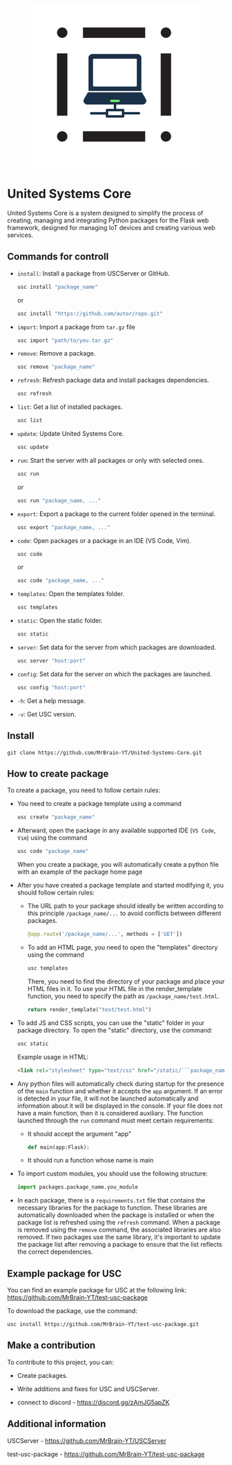 <p align="center">
  <img src="USC.png" alt="Sublime's custom image"/>
</p>

# United Systems Core

United Systems Core is a system designed to simplify the process of creating, managing and integrating Python packages for the Flask web framework, designed for managing IoT devices and creating various web services.

## Commands for controll
- `install`: Install a package from USCServer or GitHub.

    ```bash
    usc install "package_name"
    ```
    or
    ```bash
    usc install "https://github.com/autor/repo.git"
    ```

- `import`: Import a package from `tar.gz` file

    ```bash
    usc import "path/to/you.tar.gz"
    ```
    
- `remove`: Remove a package.

    ```bash
    usc remove "package_name"
- `refresh`: Refresh package data and install packages dependencies.

    ```bash
    usc refresh
- `list`: Get a list of installed packages.

    ```bash
    usc list
- `update`: Update United Systems Core.

    ```bash
    usc update
- `run`: Start the server with all packages or only with selected ones.

    ```bash
    usc run
    ```
    or
    ```bash
    usc run "package_name, ..."
- `export`: Export a package to the current folder opened in the terminal.

    ```bash
    usc export "package_name, ..."
- `code`: Open packages or a package in an IDE (VS Code, Vim).
    ```bash
    usc code
    ```
    or
    ```bash
    usc code "package_name, ..."
- `templates`: Open the templates folder.

    ```bash
    usc templates
- `static`: Open the static folder.

    ```bash
    usc static
- `server`: Set data for the server from which packages are downloaded.
        
    ```bash
    usc server "host:port"
- `config`: Set data for the server on which the packages are launched.
        
    ```bash
    usc config "host:port"
- `-h`: Get a help message.
- `-v`: Get USC version.



## Install

    git clone https://github.com/MrBrain-YT/United-Systems-Core.git


## How to create package
To create a package, you need to follow certain rules:

- You need to create a package template using a command
    

    ```bash
    usc create "package_name"
    ```

- Afterward, open the package in any available supported IDE (```VS Code```, ```Vim```) using the command
    ```bash
    usc code "package_name"
    ```
    
    When you create a package, you will automatically create a python file with an example of the package home page

- After you have created a package template and started modifying it, you should follow certain rules:
    
    - The URL path to your package should ideally be written according to this principle ```/package_name/...``` to avoid conflicts between different packages.

        ```python
        @app.route('/package_name/...', methods = ['GET'])
        ```
    - To add an HTML page, you need to open the "templates" directory using the command
        ```bash
        usc templates
        ```
        
        There, you need to find the directory of your package and place your HTML files in it. To use your HTML file in the render_template function, you need to specify the path as ```/package_name/test.html```.
        ```python
        return render_template("test/test.html")
        ```

- To add JS and CSS scripts, you can use the "static" folder in your package directory.
To open the "static" directory, use the command:
    ```bash
    usc static
    ```
    
    
    Example usage in HTML:
    ```html
    <link rel="stylesheet" type="text/css" href="/static/```package_name/index.css">
    ```

- Any python files will automatically check during startup for the presence of the ```main``` function and whether it accepts the ```app``` argument. If an error is detected in your file, it will not be launched automatically and information about it will be displayed in the console. If your file does not have a main function, then it is considered auxiliary. The function launched through the ```run``` command must meet certain requirements:

    - It should accept the argument "app"

        ```python
        def main(app:Flask):
        ```
    - It should run a function whose name is main

- To import custom modules, you should use the following structure:
    ```python
    import packages.package_name.you_module
    ```

- In each package, there is a `requirements.txt` file that contains the necessary libraries for the package to function. These libraries are automatically downloaded when the package is installed or when the package list is refreshed using the `refresh` command. When a package is removed using the `remove` command, the associated libraries are also removed. If two packages use the same library, it's important to update the package list after removing a package to ensure that the list reflects the correct dependencies.


## Example package for USC
You can find an example package for USC at the following link: https://github.com/MrBrain-YT/test-usc-package

To download the package, use the command:
    
    usc install https://github.com/MrBrain-YT/test-usc-package.git


## Make a contribution
To contribute to this project, you can:

- Create packages.

- Write additions and fixes for USC and USCServer.

- connect to discord - https://discord.gg/zAmJG5apZK


## Additional information
USCServer - https://github.com/MrBrain-YT/USCServer

test-usc-package - https://github.com/MrBrain-YT/test-usc-package


